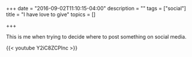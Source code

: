 +++
date = "2016-09-02T11:10:15-04:00"
description = ""
tags = ["social"]
title = "I have love to give"
topics = []

+++

This is me when trying to decide where to post something on social media.

{{< youtube Y2iC8ZCPlnc >}}

